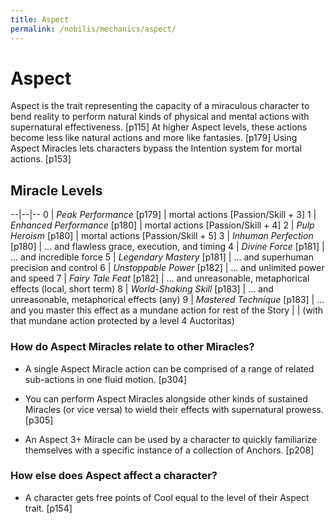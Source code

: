 ```yaml
---
title: Aspect
permalink: /nobilis/mechanics/aspect/
---
```


# Aspect

Aspect is the trait representing the capacity of a miraculous character to bend reality to perform natural kinds of physical and mental actions with supernatural effectiveness. [p115] At higher Aspect levels, these actions become less like natural actions and more like fantasies. [p179] Using Aspect Miracles lets characters bypass the Intention system for mortal actions. [p153]

## Miracle Levels

--|--|--
0 | *Peak Performance* [p179] | mortal actions [Passion/Skill + 3]
1 | *Enhanced Performance* [p180] | mortal actions [Passion/Skill + 4]
2 | *Pulp Heroism* [p180] | mortal actions [Passion/Skill + 5]
3 | *Inhuman Perfection* [p180] | ... and flawless grace, execution, and timing
4 | *Divine Force* [p181] | ... and incredible force
5 | *Legendary Mastery* [p181] | ... and superhuman precision and control
6 | *Unstoppable Power* [p182] | ... and unlimited power and speed
7 | *Fairy Tale Feat* [p182] | ... and unreasonable, metaphorical effects (local, short term)
8 | *World-Shaking Skill* [p183] | ... and unreasonable, metaphorical effects (any)
9 | *Mastered Technique* [p183] | ... and you master this effect as a mundane action for rest of the Story
  |  | (with that mundane action protected by a level 4 Auctoritas)

### How do Aspect Miracles relate to other Miracles?

- A single Aspect Miracle action can be comprised of a range of related sub-actions in one fluid motion. [p304]

- You can perform Aspect Miracles alongside other kinds of sustained Miracles (or vice versa) to wield their effects with supernatural prowess. [p305]

- An Aspect 3+ Miracle can be used by a character to quickly familiarize themselves with a specific instance of a collection of Anchors. [p208]

### How else does Aspect affect a character?

- A character gets free points of Cool equal to the level of their Aspect trait. [p154]
